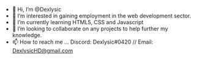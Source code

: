 - 👋 Hi, I’m @Dexlysic
- 👀 I’m interested in gaining employment in the web development sector.
- 🌱 I’m currently learning HTML5, CSS and Javascript
- 💞️ I’m looking to collaborate on any projects to help further my knowledge.
- 📫 How to reach me ... Discord: Dexlysic#0420 // Email: DexlysicHD@gmail.com

<!---
Dexlysic/Dexlysic is a ✨ special ✨ repository because its `README.md` (this file) appears on your GitHub profile.
You can click the Preview link to take a look at your changes.
--->
